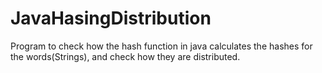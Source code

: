 # JavaHasingDistribution
Program to check how the hash function in java calculates the hashes for the words(Strings), and check how they are distributed.
